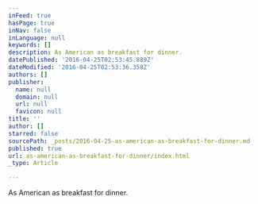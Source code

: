 ```yaml
---
inFeed: true
hasPage: true
inNav: false
inLanguage: null
keywords: []
description: As American as breakfast for dinner.
datePublished: '2016-04-25T02:53:45.889Z'
dateModified: '2016-04-25T02:53:36.358Z'
authors: []
publisher:
  name: null
  domain: null
  url: null
  favicon: null
title: ''
author: []
starred: false
sourcePath: _posts/2016-04-25-as-american-as-breakfast-for-dinner.md
published: true
url: as-american-as-breakfast-for-dinner/index.html
_type: Article

---
```

As American as breakfast for dinner.